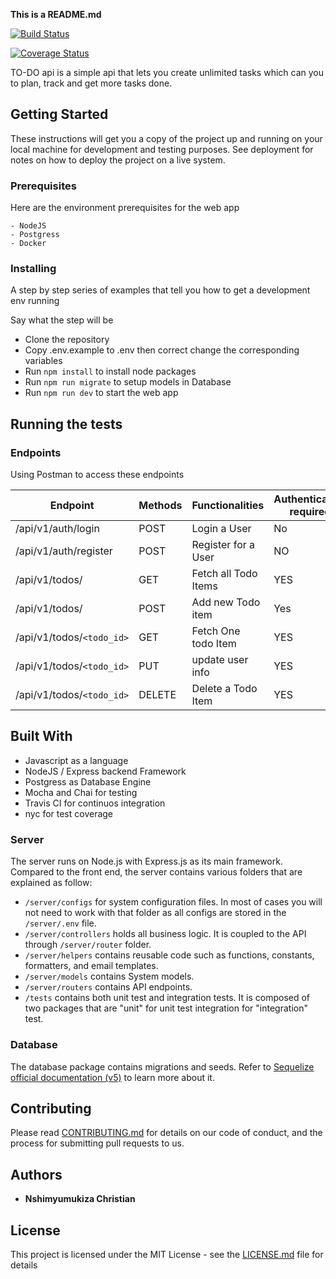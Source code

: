 **This is a README.md**

[![Build Status](https://travis-ci.com/Crispy-rw/-Task-Force-Challenge-Backend.svg?branch=main)](https://travis-ci.com/Crispy-rw/-Task-Force-Challenge-Backend)

[![Coverage Status](https://coveralls.io/repos/github/Crispy-rw/-Task-Force-Challenge-Backend/badge.svg?branch=main)](https://coveralls.io/github/Crispy-rw/-Task-Force-Challenge-Backend?branch=main)

TO-DO api is a simple api that lets you create unlimited tasks which can you to plan, track and get more tasks done.

## Getting Started

These instructions will get you a copy of the project up and running on your local machine for development and testing purposes. See deployment for notes on how to deploy the project on a live system.

### Prerequisites

Here are the environment prerequisites for the web app

```
- NodeJS
- Postgress
- Docker
```

### Installing

A step by step series of examples that tell you how to get a development env running

Say what the step will be

-   Clone the repository
-   Copy .env.example to .env then correct change the corresponding variables
-   Run `npm install` to install node packages
-   Run `npm run migrate` to setup models in Database
-   Run `npm run dev` to start the web app

## Running the tests

### Endpoints

Using Postman to access these endpoints

| Endpoint                  | Methods | Functionalities      | Authentication required |
| ------------------------- | ------- | -------------------- | ----------------------- |
| /api/v1/auth/login        | POST    | Login a  User        | No                      |
| /api/v1/auth/register     | POST    | Register for a User  | NO                      |
| /api/v1/todos/            | GET     | Fetch all Todo Items | YES                     |
| /api/v1/todos/            | POST    | Add new Todo item    | Yes                     |
| /api/v1/todos/`<todo_id>` | GET     | Fetch One todo Item  | YES                     |
| /api/v1/todos/`<todo_id>` | PUT     | update user info     | YES                     |
| /api/v1/todos/`<todo_id>` | DELETE  | Delete a Todo Item   | YES                     |

## Built With

-   Javascript as a language
-   NodeJS / Express backend Framework
-   Postgress as Database Engine
-   Mocha and Chai for testing
-   Travis CI for continuos integration
-   nyc for test coverage

### Server

The server runs on Node.js with Express.js as its main framework. Compared to the front end, the server contains various folders that are explained as follow:

-   `/server/configs` for system configuration files. In most of cases you will not need to work with that folder as all configs are stored in the `/server/.env` file.
-   `/server/controllers` holds all business logic. It is coupled to the API through `/server/router` folder.
-   `/server/helpers` contains reusable code such as functions, constants, formatters, and email templates.
-   `/server/models` contains System models.
-   `/server/routers` contains API endpoints.
-   `/tests` contains both unit test and integration tests. It is composed of two packages that are "unit" for unit test integration for "integration" test.

### Database

The database package contains migrations and seeds. Refer to [Sequelize official documentation (v5)](https://sequelize.org) to learn more about it.

## Contributing

Please read [CONTRIBUTING.md](https://gist.github.com/PurpleBooth/b24679402957c63ec426) for details on our code of conduct, and the process for submitting pull requests to us.

## Authors

-   **Nshimyumukiza Christian**

## License

This project is licensed under the MIT License - see the [LICENSE.md](LICENSE.md) file for details
